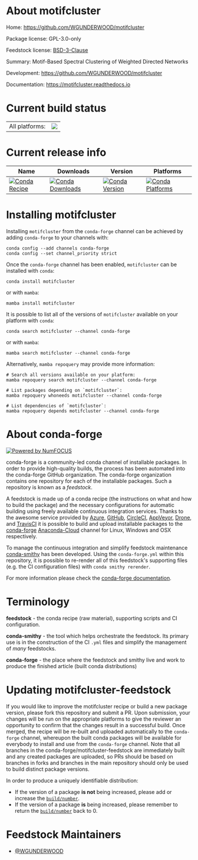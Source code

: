 About motifcluster
==================

Home: https://github.com/WGUNDERWOOD/motifcluster

Package license: GPL-3.0-only

Feedstock license: [BSD-3-Clause](https://github.com/conda-forge/motifcluster-feedstock/blob/main/LICENSE.txt)

Summary: Motif-Based Spectral Clustering of Weighted Directed Networks

Development: https://github.com/WGUNDERWOOD/motifcluster

Documentation: https://motifcluster.readthedocs.io

Current build status
====================


<table><tr><td>All platforms:</td>
    <td>
      <a href="https://dev.azure.com/conda-forge/feedstock-builds/_build/latest?definitionId=14524&branchName=main">
        <img src="https://dev.azure.com/conda-forge/feedstock-builds/_apis/build/status/motifcluster-feedstock?branchName=main">
      </a>
    </td>
  </tr>
</table>

Current release info
====================

| Name | Downloads | Version | Platforms |
| --- | --- | --- | --- |
| [![Conda Recipe](https://img.shields.io/badge/recipe-motifcluster-green.svg)](https://anaconda.org/conda-forge/motifcluster) | [![Conda Downloads](https://img.shields.io/conda/dn/conda-forge/motifcluster.svg)](https://anaconda.org/conda-forge/motifcluster) | [![Conda Version](https://img.shields.io/conda/vn/conda-forge/motifcluster.svg)](https://anaconda.org/conda-forge/motifcluster) | [![Conda Platforms](https://img.shields.io/conda/pn/conda-forge/motifcluster.svg)](https://anaconda.org/conda-forge/motifcluster) |

Installing motifcluster
=======================

Installing `motifcluster` from the `conda-forge` channel can be achieved by adding `conda-forge` to your channels with:

```
conda config --add channels conda-forge
conda config --set channel_priority strict
```

Once the `conda-forge` channel has been enabled, `motifcluster` can be installed with `conda`:

```
conda install motifcluster
```

or with `mamba`:

```
mamba install motifcluster
```

It is possible to list all of the versions of `motifcluster` available on your platform with `conda`:

```
conda search motifcluster --channel conda-forge
```

or with `mamba`:

```
mamba search motifcluster --channel conda-forge
```

Alternatively, `mamba repoquery` may provide more information:

```
# Search all versions available on your platform:
mamba repoquery search motifcluster --channel conda-forge

# List packages depending on `motifcluster`:
mamba repoquery whoneeds motifcluster --channel conda-forge

# List dependencies of `motifcluster`:
mamba repoquery depends motifcluster --channel conda-forge
```


About conda-forge
=================

[![Powered by
NumFOCUS](https://img.shields.io/badge/powered%20by-NumFOCUS-orange.svg?style=flat&colorA=E1523D&colorB=007D8A)](https://numfocus.org)

conda-forge is a community-led conda channel of installable packages.
In order to provide high-quality builds, the process has been automated into the
conda-forge GitHub organization. The conda-forge organization contains one repository
for each of the installable packages. Such a repository is known as a *feedstock*.

A feedstock is made up of a conda recipe (the instructions on what and how to build
the package) and the necessary configurations for automatic building using freely
available continuous integration services. Thanks to the awesome service provided by
[Azure](https://azure.microsoft.com/en-us/services/devops/), [GitHub](https://github.com/),
[CircleCI](https://circleci.com/), [AppVeyor](https://www.appveyor.com/),
[Drone](https://cloud.drone.io/welcome), and [TravisCI](https://travis-ci.com/)
it is possible to build and upload installable packages to the
[conda-forge](https://anaconda.org/conda-forge) [Anaconda-Cloud](https://anaconda.org/)
channel for Linux, Windows and OSX respectively.

To manage the continuous integration and simplify feedstock maintenance
[conda-smithy](https://github.com/conda-forge/conda-smithy) has been developed.
Using the ``conda-forge.yml`` within this repository, it is possible to re-render all of
this feedstock's supporting files (e.g. the CI configuration files) with ``conda smithy rerender``.

For more information please check the [conda-forge documentation](https://conda-forge.org/docs/).

Terminology
===========

**feedstock** - the conda recipe (raw material), supporting scripts and CI configuration.

**conda-smithy** - the tool which helps orchestrate the feedstock.
                   Its primary use is in the construction of the CI ``.yml`` files
                   and simplify the management of *many* feedstocks.

**conda-forge** - the place where the feedstock and smithy live and work to
                  produce the finished article (built conda distributions)


Updating motifcluster-feedstock
===============================

If you would like to improve the motifcluster recipe or build a new
package version, please fork this repository and submit a PR. Upon submission,
your changes will be run on the appropriate platforms to give the reviewer an
opportunity to confirm that the changes result in a successful build. Once
merged, the recipe will be re-built and uploaded automatically to the
`conda-forge` channel, whereupon the built conda packages will be available for
everybody to install and use from the `conda-forge` channel.
Note that all branches in the conda-forge/motifcluster-feedstock are
immediately built and any created packages are uploaded, so PRs should be based
on branches in forks and branches in the main repository should only be used to
build distinct package versions.

In order to produce a uniquely identifiable distribution:
 * If the version of a package **is not** being increased, please add or increase
   the [``build/number``](https://docs.conda.io/projects/conda-build/en/latest/resources/define-metadata.html#build-number-and-string).
 * If the version of a package **is** being increased, please remember to return
   the [``build/number``](https://docs.conda.io/projects/conda-build/en/latest/resources/define-metadata.html#build-number-and-string)
   back to 0.

Feedstock Maintainers
=====================

* [@WGUNDERWOOD](https://github.com/WGUNDERWOOD/)

